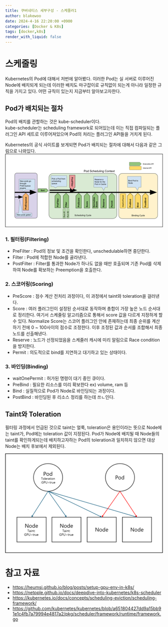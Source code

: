 ```yaml
---
title: 쿠버네티스 세부구성 - 스케줄러1
author: blakewoo
date: 2024-4-16 22:20:00 +0900
categories: [Docker & K8s]
tags: [docker,k8s]
render_with_liquid: false
---
```


# 스케줄링
Kubernetes의 Pod에 대해서 저번에 알아봤다.
이러한 Pod는 실 서버로 이루어진 Node에 배치되게 되는데 이러한 배치도 마구잡이로 규칙없이 되는게 아니라
일정한 규칙을 가지고 있다.
어떤 규칙이 있는지 지금부터 알아보고자한다.

## Pod가 배치되는 절차
Pod의 배치를 관할하는 것은 kube-scheduler이다.   
kube-scheduler는 scheduling framework로 되어있는데 이는 직접 컴파일되는 플러그인 API 세트로 이루어져있으며
Pod의 처리는 플러그인 API들을 거치게 된다.


Kubernetes의 공식 사이트를 보게되면 Pod가 배치되는 절차에 대해서 다음과 같은 그림으로 나와있다.   
![img.png](/assets/blog/docker&k8s/kubernetes_pod_allocation_img1.png)   


### 1. 필터링(Filtering)
- PreFilter : Pod의 정보 및 조건을 확인한다, unschedulable하면 중단한다.
- Filter : Pod에 적합한 Node를 골라낸다.
- PostFilter : Filter를 통과한 Node가 하나도 없을 때만 호출되며 기존 Pod를 삭제하여 Node를 확보하는
  Preemption을 호출한다.

### 2. 스코어링(Scoring)
- PreScore : 점수 계산 전처리 과정이다, 이 과정에서 taint와 toleration을 걸러낸다.
- Score : 여러 플러그인이 설정된 순서대로 동작하며 총합이 가장 높은 노드 순서대로 정리한다.
  여기서 스케줄링 알고리즘으로 통해서 score 값을 다르게 지정하게 할 수 있다.
  Normalize Score는 스코어 플러그인 안에 존재하는데 최종 순위를 계산하기 전에 0 ~ 100사이의 점수로
  조정한다. 이후 조정된 값과 순서를 조합해서 최종 노드를 선출해낸다.
- Reserve : 노드가 선정되었음을 스케줄러 캐시에 미리 알림으로 Race condition을 방지한다.
- Permit : 의도적으로 bind를 지연하고 대기하고 있는 상태이다.

### 3. 바인딩(Binding)
- waitOnePermit : 허가된 명령이 대기 중인 큐이다.
- PreBind : 필요한 리소스를 미리 확보한다 ex) volume, ram 등
- Bind : 실질적으로 Pod가 Node로 바인딩되는 과정이다.
- PostBind : 바인딩된 후 리소스 정리를 하는데 쓰ㄴ인다.


## Taint와 Toleration
필터링 과정에서 언급된 것으로 taint는 얼룩, toleration은 용인이라는 뜻으로
Node에는 taint가, Pod에는 toleration 값이 지정된다.
Pod가 Node에 배치될 때 Node들의 taint를 확인하게되는데 배치하고자하는 Pod의 toleration과 일치하지 않으면
대상 Node는 배치 후보에서 제외된다.   

![img.png](/assets/blog/docker&k8s/kubernetes_taint_toleration_img1.png)







# 참고 자료
- https://heumsi.github.io/blog/posts/setup-gpu-env-in-k8s/
- https://netpple.github.io/docs/deepdive-into-kubernetes/k8s-scheduler
- https://kubernetes.io/docs/concepts/scheduling-eviction/scheduling-framework/
- https://github.com/kubernetes/kubernetes/blob/a651804427dd9a15bb91e1c4fb7a79994e4817a2/pkg/scheduler/framework/runtime/framework.go
